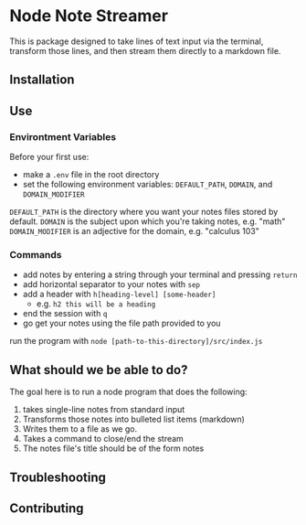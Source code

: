 # Node Note Streamer

This is package designed to take lines of text input via the terminal, transform those lines, and then stream them directly to a markdown file. 

## Installation 

## Use



### Environtment Variables
Before your first use: 
* make a `.env` file in the root directory 
* set the following environment variables: `DEFAULT_PATH`, `DOMAIN`, and `DOMAIN_MODIFIER`

`DEFAULT_PATH` is the directory where you want your notes files stored by default.
`DOMAIN` is the subject upon which you're taking notes, e.g. "math"
`DOMAIN_MODIFIER` is an adjective for the domain, e.g. "calculus 103"

### Commands  

* add notes by entering a string through your terminal and pressing `return`
* add horizontal separator to your notes with `sep`
* add a header with `h[heading-level] [some-header]` 
  * e.g. `h2 this will be a heading`
* end the session with `q`
* go get your notes using the file path provided to you


run the program with `node [path-to-this-directory]/src/index.js`

## What should we be able to do? 

The goal here is to run a node program that does the following:
1. takes single-line notes from standard input 
2. Transforms those notes into bulleted list items (markdown)
3. Writes them to a file as we go. 
4. Takes a command to close/end the stream 
5. The notes file's title should be of the form <date> <domain> <domainModifier> notes
 

## Troubleshooting

## Contributing

